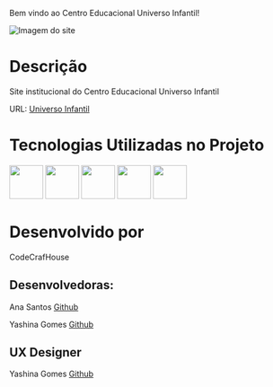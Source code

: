 Bem vindo ao Centro Educacional Universo Infantil!

<img src="" alt="Imagem do site" />

# Descrição

Site institucional do Centro Educacional Universo Infantil

URL: <a href="https://universoinfantilceu.com.br/" target="_blank" />Universo Infantil</a>

# Tecnologias Utilizadas no Projeto

<img src="https://cdn.jsdelivr.net/gh/devicons/devicon/icons/html5/html5-original.svg" width="60" height="60" />  <img src="https://cdn.jsdelivr.net/gh/devicons/devicon/icons/css3/css3-plain-wordmark.svg" width="60" height="60"/>   <img src="https://cdn.jsdelivr.net/gh/devicons/devicon/icons/javascript/javascript-original.svg" width="60" height="60" />   <img src="https://cdn.jsdelivr.net/gh/devicons/devicon/icons/figma/figma-original.svg" width="60" height="60" />  <img src="https://cdn.jsdelivr.net/gh/devicons/devicon/icons/git/git-original.svg" width="60" height="60" /> 

# Desenvolvido por

CodeCrafHouse 

## Desenvolvedoras:

Ana Santos
 <a href="https://github.com/anikape" target="_blank">Github</a>

Yashina Gomes
 <a href="https://github.com/YashinaGomes" target="_blank">Github</a>

## UX Designer

Yashina Gomes
 <a href="https://github.com/YashinaGomes" target="_blank">Github</a>
